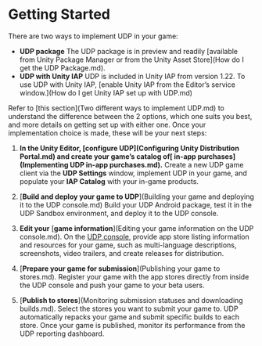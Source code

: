 # Getting Started

There are two ways to implement UDP in your game:

- **UDP package**
  The UDP package is in preview and readily [available from Unity Package Manager or from the Unity Asset Store](How do I get the UDP Package.md).
- **UDP with Unity IAP**
  UDP is included in Unity IAP from version 1.22. To use UDP with Unity IAP, [enable Unity IAP from the Editor’s service window.](How do I get Unity IAP set up with UDP.md)

Refer to [this section](Two different ways to implement UDP.md) to understand the difference between the 2 options, which one suits you best, and more details on getting set up with either one. Once your implementation choice is made, these will be your next steps:

1. **In the Unity Editor, [configure UDP](Configuring Unity Distribution Portal.md) and create your game’s catalog of[ in-app purchases](Implementing UDP in-app purchases.md).**
   Create a new UDP game client via the **UDP Settings** window, implement UDP in your game, and populate your **IAP Catalog** with your in-game products.
2. [**Build and deploy your game to UDP**](Building your game and deploying it to the UDP console.md)
   Build your UDP Android package, test it in the UDP Sandbox environment, and deploy it to the UDP console.
3. **Edit your** [**game information**](Editing your game information on the UDP console.md).
   On the [UDP console](https://distribute.dashboard.unity.com), provide app store listing information and resources for your game, such as multi-language descriptions, screenshots, video trailers, and create releases for distribution.
4. [**Prepare your game for submission**](Publishing your game to stores.md).
   Register your game with the app stores directly from inside the UDP console and push your game to your beta users.

5. [**Publish to stores**](Monitoring submission statuses and downloading builds.md).
   Select the stores you want to submit your game to. UDP automatically repacks your game and submit specific builds to each store. Once your game is published, monitor its performance from the UDP reporting dashboard.

